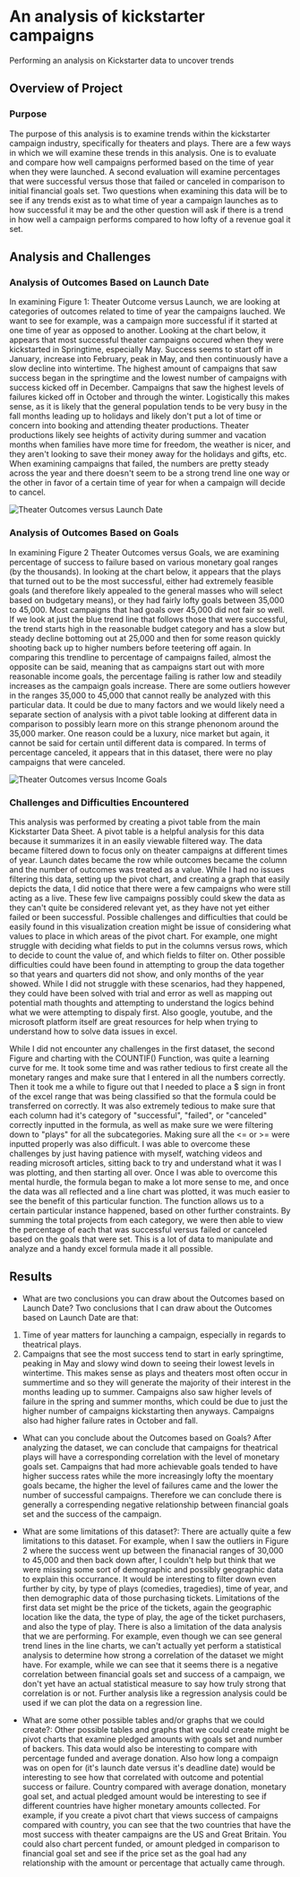 # An analysis of kickstarter campaigns
Performing an analysis on Kickstarter data to uncover trends

## Overview of Project
### Purpose
The purpose of this analysis is to examine trends within the kickstarter campaign industry, specifically for theaters and plays. 
There are a few ways in which we will examine these trends in this analysis. 
One is to evaluate and compare how well campaigns performed based on the time of year when they were launched. 
A second evaluation will examine percentages that were successful versus those that failed or canceled in comparison to initial financial goals set. 
Two questions when examining this data will be to see if any trends exist as to what time of year a campaign launches as to how successful it may be and the other question will ask if there is a trend in how well a campaign performs compared to how lofty of a revenue goal it set. 

## Analysis and Challenges
### Analysis of Outcomes Based on Launch Date
In examining Figure 1: Theater Outcome versus Launch, we are looking at categories of outcomes related to time of year the campaigns lauched. We want to see for example, was a campaign more successful if it started at one time of year as opposed to another. Looking at the chart below, it appears that most successful theater campaigns occured when they were kickstarted in Springtime, especially May. 
Success seems to start off in January, increase into February, peak in May, and then continuously have a slow decline into wintertime. 
The highest amount of campaigns that saw success began in the springtime and the lowest number of campaigns with success kicked off in December. 
Campaigns that saw the highest levels of failures kicked off in October and through the winter. 
Logistically this makes sense, as it is likely that the general population tends to be very busy in the fall months leading up to holidays and likely don't put a lot of time or concern into booking and attending theater productions. Theater productions likely see heights of activity during summer and vacation months when families have more time for freedom, the weather is nicer, and they aren't looking to save their money away for the holidays and gifts, etc. 
When examining campaigns that failed, the numbers are pretty steady across the year and there doesn't seem to be a strong trend line one way or the other in favor of a certain time of year for when a campaign will decide to cancel. 

![Theater Outcomes versus Launch Date](Theater_Outcomes_vs_Launch.png)

### Analysis of Outcomes Based on Goals
In examining Figure 2 Theater Outcomes versus Goals, we are examining percentage of success to failure based on various monetary goal ranges (by the thousands). In looking at the chart below, it appears that the plays that turned out to be the most successful, either had extremely feasible goals (and therefore likely appealed to the general masses who will select based on budgetary means), or they had fairly lofty goals between 35,000 to 45,000. Most campaigns that had goals over 45,000 did not fair so well. If we look at just the blue trend line that follows those that were successful, the trend starts high in the reasonable budget category and has a slow but steady decline bottoming out at 25,000 and then for some reason quickly shooting back up to higher numbers before teetering off again. In comparing this trendline to percentage of campaigns failed, almost the opposite can be said, meaning that as campaigns start out with more reasonable income goals, the percentage failing is rather low and steadily increases as the campaign goals increase. There are some outliers however in the ranges 35,000 to 45,000 that cannot really be analyzed with this particular data. It could be due to many factors and we would likely need a separate section of analysis with a pivot table looking at different data in comparison to possibly learn more on this strange phenonom around the 35,000 marker. One reason could be a luxury, nice market but again, it cannot be said for certain until different data is compared. In terms of percentage canceled, it appears that in this dataset, there were no play campaigns that were canceled. 

![Theater Outcomes versus Income Goals](Outcomes_vs_Goals.png)

### Challenges and Difficulties Encountered
This analysis was performed by creating a pivot table from the main Kickstarter Data Sheet. A pivot table is a helpful analysis for this data because it summarizes it in an easily viewable filtered way. The data became filtered down to focus only on theater campaigns at different times of year. Launch dates became the row while outcomes became the column and the number of outcomes was treated as a value. While I had no issues filtering this data, setting up the pivot chart, and creating a graph that easily depicts the data, I did notice that there were a few campaigns who were still acting as a live. These few live campaigns possibly could skew the data as they can't quite be considered relevant yet, as they have not yet either failed or been successful. Possible challenges and difficulties that could be easily found in this visualization creation might be issue of considering what values to place in which areas of the pivot chart. For example, one might struggle with deciding what fields to put in the columns versus rows, which to decide to count the value of, and which fields to filter on. Other possible difficulties could have been found in attempting to group the data together so that years and quarters did not show, and only months of the year showed. While I did not struggle with these scenarios, had they happened, they could have been solved with trial and error as well as mapping out potential math thoughts and attempting to understand the logics behind what we were attempting to dispaly first. Also google, youtube, and the microsoft platform itself are great resources for help when trying to understand how to solve data issues in excel. 

While I did not encounter any challenges in the first dataset, the second Figure and charting with the COUNTIF() Function, was quite a learning curve for me. It took some time and was rather tedious to first create all the monetary ranges and make sure that I entered in all the numbers correctly. Then it took me a while to figure out that I needed to place a $ sign in front of the excel range that was being classified so that the formula could be transferred on correctly. It was also extremely tedious to make sure that each column had it's category of "successful", "failed", or "canceled" correctly inputted in the formula, as well as make sure we were filtering down to "plays" for all the subcategories. Making sure all the <= or >= were inputted properly was also difficult. I was able to overcome these challenges by just having patience with myself, watching videos and reading microsoft articles, sitting back to try and understand what it was I was plotting, and then starting all over. Once I was able to overcome this mental hurdle, the formula began to make a lot more sense to me, and once the data was all reflected and a line chart was plotted, it was much easier to see the benefit of this particular function. The function allows us to a certain particular instance happened, based on other further constraints. By summing the total projects from each category, we were then able to view the percentage of each that was successful versus failed or canceled based on the goals that were set. This is a lot of data to manipulate and analyze and a handy excel formula made it all possible. 

## Results

- What are two conclusions you can draw about the Outcomes based on Launch Date?
Two conclusions that I can draw about the Outcomes based on Launch Date are that: 
1) Time of year matters for launching a campaign, especially in regards to theatrical plays. 
2) Campaigns that see the most success tend to start in early springtime, peaking in May and slowy wind down to seeing their lowest levels in wintertime. This makes sense as plays and theaters most often occur in summertime and so they will generate the majority of their interest in the months leading up to summer. Campaigns also saw higher levels of failure in the spring and summer months, which could be due to just the higher number of campaigns kickstarting then anyways. Campaigns also had higher failure rates in October and fall. 

- What can you conclude about the Outcomes based on Goals?
After analyzing the dataset, we can conclude that campaigns for theatrical plays will have a corresponding correlation with the level of monetary goals set. Campaigns that had more achievable goals tended to have higher success rates while the more increasingly lofty the moentary goals became, the higher the level of failures came and the lower the number of successful campaigns. Therefore we can conclude there is generally a correspending negative relationship between financial goals set and the success of the campaign. 

- What are some limitations of this dataset?: 
There are actually quite a few limitations to this dataset. For example, when I saw the outliers in Figure 2 where the success went up between the finanacial ranges of 30,000 to 45,000 and then back down after, I couldn't help but think that we were missing some sort of demographic and possibly geographic data to explain this occurrance. It would be interesting to filter down even further by city, by type of plays (comedies, tragedies), time of year, and then demographic data of those purchasing tickets. Limitations of the first data set might be the price of the tickets, again the geographic location like the data, the type of play, the age of the ticket purchasers, and also the type of play. 
There is also a limitation of the data analysis that we are performing. For example, even though we can see general trend lines in the line charts, we can't actually yet perform a statistical analysis to determine how strong a correlation of the dataset we might have. For example, while we can see that it seems there is a negative correlation between financial goals set and success of a campaign, we don't yet have an actual statistical measure to say how truly strong that correlation is or not. Further analysis like a regression analysis could be used if we can plot the data on a regression line. 

- What are some other possible tables and/or graphs that we could create?: 
Other possible tables and graphs that we could create might be pivot charts that examine pledged amounts with goals set and number of backers. This data would also be interesting to compare with percentage funded and average donation. Also how long a compaign was on open for (it's launch date versus it's deadline date) would be interesting to see how that correlated with outcome and potential success or failure. Country compared with average donation, monetary goal set, and actual pledged amount would be interesting to see if different countries have higher monetary amounts collected. For example, if you create a pivot chart that views success of campaigns compared with country, you can see that the two countries that have the most success with theater campaigns are the US and Great Britain. You could also chart percent funded, or amount pledged in comparison to financial goal set and see if the price set as the goal had any relationship with the amount or percentage that actually came through.
